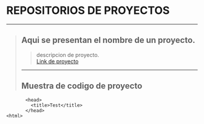 # REPOSITORIOS DE PROYECTOS 
***
> ## Aqui se presentan el nombre de un proyecto.  
>>descripcion de proyecto.  
>>[Link de proyecto](www.google.com)
>***
> ## Muestra de codigo de proyecto
>>  <html>
           <head>
             <title>Test</title>
           </head>
    <html>
>>  
